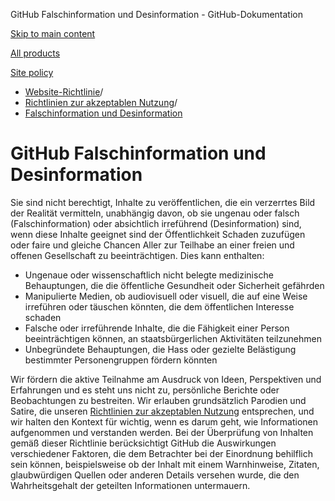 GitHub Falschinformation und Desinformation - GitHub-Dokumentation

[Skip to main content](#main-content)

[All products](/de)

[Site policy](/site-policy)

* [Website-Richtlinie](/de/site-policy)/
* [Richtlinien zur akzeptablen Nutzung](/de/site-policy/acceptable-use-policies)/
* [Falschinformation und Desinformation](/de/site-policy/acceptable-use-policies/github-misinformation-and-disinformation)

GitHub Falschinformation und Desinformation
==========

Sie sind nicht berechtigt, Inhalte zu veröffentlichen, die ein verzerrtes Bild der Realität vermitteln, unabhängig davon, ob sie ungenau oder falsch (Falschinformation) oder absichtlich irreführend (Desinformation) sind, wenn diese Inhalte geeignet sind der Öffentlichkeit Schaden zuzufügen oder faire und gleiche Chancen Aller zur Teilhabe an einer freien und offenen Gesellschaft zu beeinträchtigen. Dies kann enthalten:

* Ungenaue oder wissenschaftlich nicht belegte medizinische Behauptungen, die die öffentliche Gesundheit oder Sicherheit gefährden
* Manipulierte Medien, ob audiovisuell oder visuell, die auf eine Weise irreführen oder täuschen könnten, die dem öffentlichen Interesse schaden
* Falsche oder irreführende Inhalte, die die Fähigkeit einer Person beeinträchtigen können, an staatsbürgerlichen Aktivitäten teilzunehmen
* Unbegründete Behauptungen, die Hass oder gezielte Belästigung bestimmter Personengruppen fördern könnten

Wir fördern die aktive Teilnahme am Ausdruck von Ideen, Perspektiven und Erfahrungen und es steht uns nicht zu, persönliche Berichte oder Beobachtungen zu bestreiten. Wir erlauben grundsätzlich Parodien und Satire, die unseren [Richtlinien zur akzeptablen Nutzung](/de/site-policy/acceptable-use-policies/github-acceptable-use-policies) entsprechen, und wir halten den Kontext für wichtig, wenn es darum geht, wie Informationen aufgenommen und verstanden werden. Bei der Überprüfung von Inhalten gemäß dieser Richtlinie berücksichtigt GitHub die Auswirkungen verschiedener Faktoren, die dem Betrachter bei der Einordnung behilflich sein können, beispielsweise ob der Inhalt mit einem Warnhinweise, Zitaten, glaubwürdigen Quellen oder anderen Details versehen wurde, die den Wahrheitsgehalt der geteilten Informationen untermauern.
